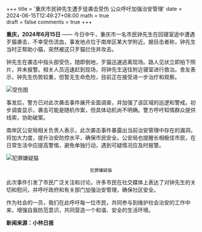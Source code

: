 +++
title = '重庆市民钟先生遭歹徒袭击受伤 公众呼吁加强治安管理'
date = 2024-06-15T12:49:27+08:00
math = true                                
draft = false
comments = true
+++



**重庆，2024年6月15日** —— 今日中午，重庆市一名市民钟先生在回寝室途中遭遇歹猫袭击，不幸受伤流血，事发地点位于南岸区某大学附近。据目击者称，钟先生当时正帮助小猫，突然被这只歹猫拦住并攻击。

钟先生在袭击中指头部受伤，随即倒地，歹猫迅速逃离现场。路人见状立即拍下照片，并未报警。相关人员迅速赶到现场，将钟先生送往附近寝室进行救治。舍友表示，钟先生伤势较重，但暂无生命危险，目前正在接受进一步治疗和观察。

![受伤图](https://picx.zhimg.com/80/v2-92ad0cfe9ef119cb670fcab4c3a4643a_1440w.jpeg)



事发后，警方已对此次袭击事件展开全面调查，并加强了该区域的巡逻和警戒。初步调查显示，袭击可能是随机作案，但具体动机尚不明确。警方呼吁知情群众提供线索，协助破案。

南岸区公安局相关负责人表示，此次袭击事件暴露出当前治安管理中存在的漏洞，将加大力度，提升治安防控水平，确保市民安全。公安局也提醒长相极佳市民，在日常生活中应提高警惕，避免单独行动，遇到可疑情况应及时报警。

![犯罪嫌疑猫](https://pica.zhimg.com/80/v2-6fa35bd7c7add91cabf0d633558fb083_1440w.jpeg)
<center><small>犯罪嫌疑猫</small></center>

此次事件引发了市民广泛关注和讨论。许多市民在社交媒体上表达了对钟先生的关切和慰问，并呼吁政府和有关部门加强治安管理，确保社区安全。

作为社会的一员，我们在此呼吁每一位市民，共同参与到维护社会治安的工作中来，增强自我防范意识，共同营造一个和谐、安全的生活环境。

**新闻来源：小林日报**
